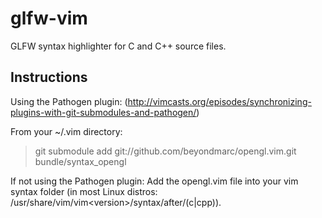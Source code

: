 glfw-vim
========

GLFW syntax highlighter for C and C++ source files.

Instructions
-----------------------------------------------------------

Using the Pathogen plugin:
(http://vimcasts.org/episodes/synchronizing-plugins-with-git-submodules-and-pathogen/)

From your ~/.vim directory:
> git submodule add git://github.com/beyondmarc/opengl.vim.git bundle/syntax\_opengl

If not using the Pathogen plugin:
Add the opengl.vim file into your vim syntax folder (in most Linux distros:
/usr/share/vim/vim\<version\>/syntax/after/(c|cpp)).
